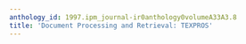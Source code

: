 ```yaml
---
anthology_id: 1997.ipm_journal-ir0anthology0volumeA33A3.8
title: 'Document Processing and Retrieval: TEXPROS'
---
```

